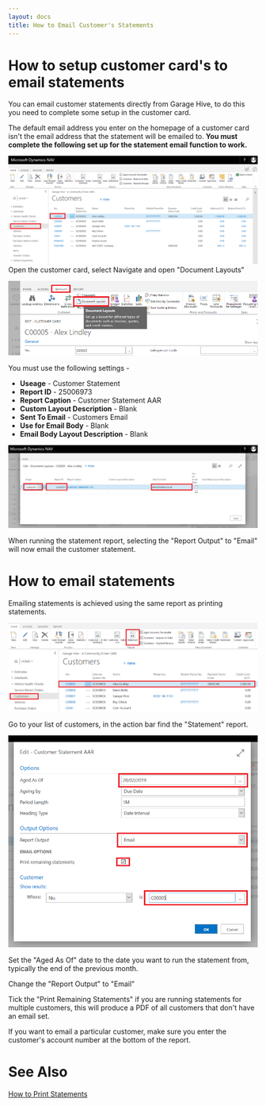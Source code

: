 ```yaml
---
layout: docs
title: How to Email Customer's Statements
---
```

# How to setup customer card's to email statements

You can email customer statements directly from Garage Hive, to do this you need to complete some setup in the customer card. 

The default email address you enter on the homepage of a customer card isn't the email address that the statement will be emailed to. **You must complete the following set up for the statement email function to work.** 



![](media/garagehive-statements-email.png)
Open the customer card, select Navigate and open "Document Layouts"

![](media/garagehive-statements-document-layouts.png)

You must use the following settings - 

* **Useage** - Customer Statement
* **Report ID** - 25006973
* **Report Caption** - Customer Statement AAR
* **Custom Layout Description** - Blank
* **Sent To Email** - Customers Email
* **Use for Email Body** - Blank
* **Email Body Layout Description** - Blank

![](media/garagehive-statements-document-layouts-edit.png)

When running the statement report, selecting the "Report Output" to "Email" will now email the customer statement. 

# How to email statements

Emailing statements is achieved using the same report as printing statements. 

![](media/garagehive-statements-how-to-print.png)

Go to your list of customers, in the action bar find the "Statement" report. 

![](media/garagehive-statements-email-report.png)

Set the "Aged As Of" date to the date you want to run the statement from, typically the end of the previous month. 

Change the "Report Output" to "Email"

Tick the "Print Remaining Statements" if you are running statements for multiple customers, this will produce a PDF of all customers that don't have an email set. 

If you want to email a particular customer, make sure you enter the customer's account number at the bottom of the report. 

# See Also
[How to Print Statements](https://docs.garagehive.co.uk/docs/garagehive-statements-how-to-print.html "How to print Statements")
